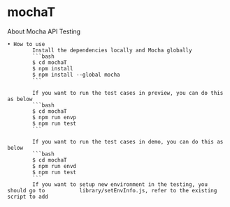 # mochaT

About Mocha API Testing

	• How to use
			Install the dependencies locally and Mocha globally
			```bash
			$ cd mochaT
			$ npm install
			$ npm install --global mocha
			```
	
			If you want to run the test cases in preview, you can do this as below
			```bash
			$ cd mochaT
			$ npm run envp
			$ npm run test
			```

			If you want to run the test cases in demo, you can do this as below
			```bash
			$ cd mochaT
			$ npm run envd
			$ npm run test
			```
			If you want to setup new environment in the testing, you should go to 			library/setEnvInfo.js, refer to the existing script to add

